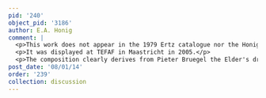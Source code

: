 ```yaml
---
pid: '240'
object_pid: '3186'
author: E.A. Honig
comment: |
  <p>This work does not appear in the 1979 Ertz catalogue nor the Honig Database.</p>
  <p>It was displayed at TEFAF in Maastricht in 2005.</p>
  <p>The composition clearly derives from Pieter Bruegel the Elder's drawing <em>Stream with an Angler</em> of ca. 1554 (Brussels, Biblliotheque Royale de Belgique, Cabinet des Estampes; 34.5 x 23.5). There are a number of copies of that drawing which the author of this painting might have known.</p>
post_date: '08/01/14'
order: '239'
collection: discussion
---
```

